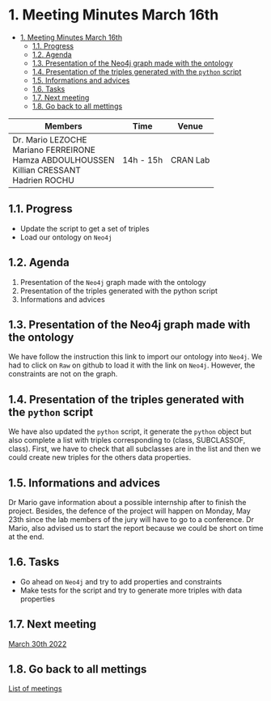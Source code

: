 
# 1. Meeting Minutes March 16th

- [1. Meeting Minutes March 16th](#1-meeting-minutes-march-16th)
  - [1.1. Progress](#11-progress)
  - [1.2. Agenda](#12-agenda)
  - [1.3. Presentation of the Neo4j graph made with the ontology](#13-presentation-of-the-neo4j-graph-made-with-the-ontology)
  - [1.4. Presentation of the triples generated with the `python` script](#14-presentation-of-the-triples-generated-with-the-python-script)
  - [1.5. Informations and advices](#15-informations-and-advices)
  - [1.6. Tasks](#16-tasks)
  - [1.7. Next meeting](#17-next-meeting)
  - [1.8. Go back to all mettings](#18-go-back-to-all-mettings)

| Members 	| Time 	| Venue 	|
|---	|---	|---	|
| Dr. Mario LEZOCHE<br>Mariano FERREIRONE<br>Hamza ABDOULHOUSSEN<br>Killian CRESSANT<br>Hadrien ROCHU 	| 14h - 15h 	| CRAN Lab 	|

## 1.1. Progress
- Update the script to get a set of triples
- Load our ontology on `Neo4j`


## 1.2. Agenda
1. Presentation of the `Neo4j` graph made with the ontology
2. Presentation of the triples generated with the python script
3. Informations and advices

## 1.3. Presentation of the Neo4j graph made with the ontology
We have follow the instruction this link to import our ontology into `Neo4j`. We had to click on `Raw` on github to load it with the link on `Neo4j`. However, the constraints are not on the graph.


## 1.4. Presentation of the triples generated with the `python` script
We have also updated the `python` script, it generate the `python` object but also complete a list with
triples corresponding to (class, SUBCLASSOF, class). First, we have to check that all subclasses are
in the list and then we could create new triples for the others data properties.

## 1.5. Informations and advices
Dr Mario gave information about a possible internship after to finish the project. Besides, the defence
of the project will happen on Monday, May 23th since the lab members of the jury will have to
go to a conference. Dr Mario, also advised us to start the report because we could be short on time
at the end.

## 1.6. Tasks
- Go ahead on `Neo4j` and try to add properties and constraints
- Make tests for the script and try to generate more triples with data properties

## 1.7. Next meeting
[March 30th 2022](2022_03_30.md)

## 1.8. Go back to all mettings
[List of meetings](../ReadMe.md)

